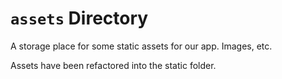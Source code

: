 # `assets` Directory

A storage place for some static assets for our app.  Images, etc.

Assets have been refactored into the static folder.